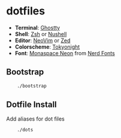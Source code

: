 # dotfiles

- **Terminal**: [Ghostty](https://github.com/ghostty-org/ghostty)
- **Shell**: [Zsh](https://www.zsh.org) or [Nushell](https://www.nushell.sh)
- **Editor**: [NeoVim](https://neovim.io/) or [Zed](https://zed.dev)
- **Colorscheme**: [Tokyonight](https://github.com/folke/tokyonight.nvim)
- **Font**: [Monaspace Neon](https://github.com/githubnext/monaspace) from [Nerd Fonts](https://github.com/ryanoasis/nerd-fonts)

## Bootstrap

```bash
    ./bootstrap
```

## Dotfile Install

Add aliases for dot files
```bash
    ./dots 
```